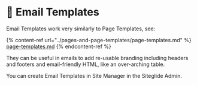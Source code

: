 # 🔹 Email Templates

Email Templates work very similarly to Page Templates, see:

{% content-ref url="../pages-and-page-templates/page-templates.md" %}
[page-templates.md](../pages-and-page-templates/page-templates.md)
{% endcontent-ref %}

They can be useful in emails to add re-usable branding including headers and footers and email-friendly HTML, like an over-arching table.

You can create Email Templates in Site Manager in the Siteglide Admin.
